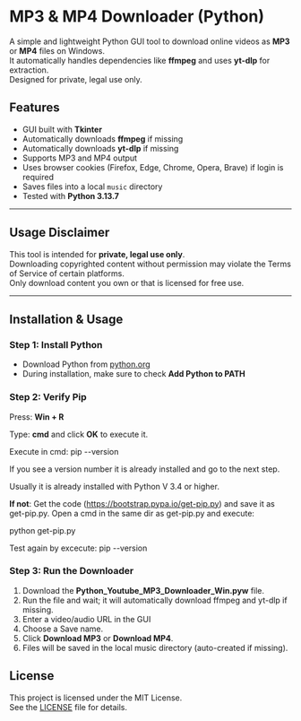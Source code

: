 # MP3 & MP4 Downloader (Python)

A simple and lightweight Python GUI tool to download online videos as **MP3** or **MP4** files on Windows.  
It automatically handles dependencies like **ffmpeg** and uses **yt-dlp** for extraction.  
Designed for private, legal use only. 

## Features
- GUI built with **Tkinter**
- Automatically downloads **ffmpeg** if missing
- Automatically downloads **yt-dlp** if missing 
- Supports MP3 and MP4 output
- Uses browser cookies (Firefox, Edge, Chrome, Opera, Brave) if login is required
- Saves files into a local `music` directory
- Tested with **Python 3.13.7**

---

## Usage Disclaimer
This tool is intended for **private, legal use only**.  
Downloading copyrighted content without permission may violate the Terms of Service of certain platforms.  
Only download content you own or that is licensed for free use.  

---

## Installation & Usage

### Step 1: Install Python
- Download Python from [python.org](https://www.python.org/)  
- During installation, make sure to check **Add Python to PATH**

### Step 2: Verify Pip
Press: __Win + R__

Type: __cmd__
and click __OK__ to execute it. 
 
Execute in cmd: pip --version

If you see a version number it is already installed and go to the next step.

Usually it is already installed with Python V 3.4 or higher.

__If not__:
  Get the code (https://bootstrap.pypa.io/get-pip.py) and save it as get-pip.py.
  Open a cmd in the same dir as get-pip.py and execute: 
  
  python get-pip.py
  
  Test again by excecute: pip --version
### Step 3: Run the Downloader
1. Download the __Python_Youtube_MP3_Downloader_Win.pyw__ file.
2. Run the file and wait; it will automatically download ffmpeg and yt-dlp if missing.
4. Enter a video/audio URL in the GUI
5. Choose a Save name.
6. Click __Download MP3__ or __Download MP4__.
7. Files will be saved in the local music directory (auto-created if missing).

## License

This project is licensed under the MIT License.  
See the [LICENSE](LICENSE) file for details.




